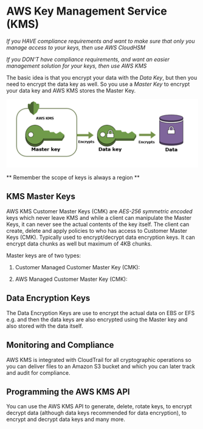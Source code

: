 # AWS Key Management Service (KMS)

*If you HAVE compliance requirements and want to make sure that only you manage access to your keys, then use AWS CloudHSM*

*If you DON'T have compliance requirements, and want an easier management solution for your keys, then use AWS KMS*

The basic idea is that you encrypt your data with the *Data Key*, but then you need to encrypt the data key as well. So you use a *Master Key* to encrypt your data key and AWS KMS stores the Master Key.

![stack Overflow](https://github.com/uashraf1981/AWS/blob/master/AWS-KMS/Master%20Key.png)

** Remember the scope of keys is always a region **

KMS Master Keys
-------------------
AWS KMS Customer Master Keys (CMK) are *AES-256* *symmetric encoded* keys which never leave KMS and while a client can manipulate the Master Keys, it can never see the actual contents of the key itself. The client can create, delete and apply policies to who has access to Customer Master Keys (CMK). Typically used to encrypt/decrypt data encryption keys. It can encrypt data chunks as well but maximum of 4KB chunks.

Master keys are of two types:

1. Customer Managed Customer Master Key (CMK): 

2. AWS Managed Customer Master Key (CMK): 

Data Encryption Keys
--------------------
The Data Encryption Keys are use to encrypt the actual data on EBS or EFS e.g. and then the data keys are also encrypted using the Master key and also stored with the data itself.

Monitoring and Compliance
-------------------------
AWS KMS is integrated with CloudTrail for all cryptographic operations so you can deliver files to an Amazon S3 bucket and  which you can later track and audit for compliance.

Programming the AWS KMS API
---------------------------
You can use the AWS KMS API to generate, delete, rotate keys, to encrypt decrypt data (although data keys recommended for data encryption), to encrypt and decrypt data keys and many more.

